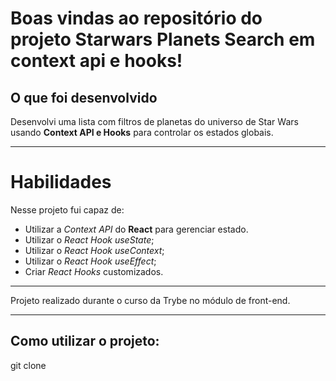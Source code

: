 # Boas vindas ao repositório do projeto Starwars Planets Search em context api e hooks!

## O que foi desenvolvido

Desenvolvi uma lista com filtros de planetas do universo de Star Wars usando **Context API e Hooks** para controlar os estados globais.

---

# Habilidades

Nesse projeto fui capaz de:

* Utilizar a _Context API_ do **React** para gerenciar estado.
* Utilizar o _React Hook useState_;
* Utilizar o _React Hook useContext_;
* Utilizar o _React Hook useEffect_;
* Criar _React Hooks_ customizados.

---
Projeto realizado durante o curso da Trybe no módulo de front-end.

---
## Como utilizar o projeto:

git clone 
